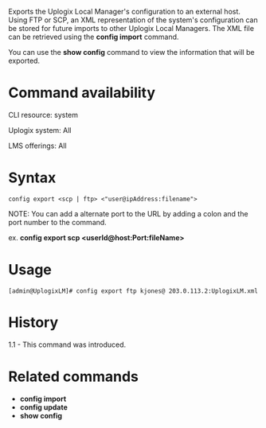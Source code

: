 <!-- 5.4 -->

Exports the Uplogix Local Manager's configuration to an external host. Using FTP or SCP, an XML representation of the system's configuration can be stored for future imports to other Uplogix Local Managers. The XML file can be retrieved using the **config import** command.

You can use the **show config** command to view the information that will be exported.

# Command availability 

CLI resource: system

Uplogix system: All

LMS offerings: All

# Syntax 

```
config export <scp | ftp> <"user@ipAddress:filename">
```

NOTE:  You can add a alternate port to the URL by adding a colon and the port number to the command.

ex. **config export scp <userId@host:Port:fileName>**

# Usage 

```
[admin@UplogixLM]# config export ftp kjones@ 203.0.113.2:UplogixLM.xml
```

# History 

1.1 - This command was introduced.

# Related commands 

- **config import**
- **config update**
- **show config**

